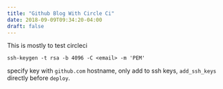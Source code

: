```yaml
---
title: "Github Blog With Circle Ci"
date: 2018-09-09T09:34:20-04:00
draft: false
---
```


This is mostly to test circleci

```
ssh-keygen -t rsa -b 4096 -C <email> -m 'PEM'
```

specify key with `github.com` hostname,
only add to ssh keys,
`add_ssh_keys`
directly before `deploy`.
